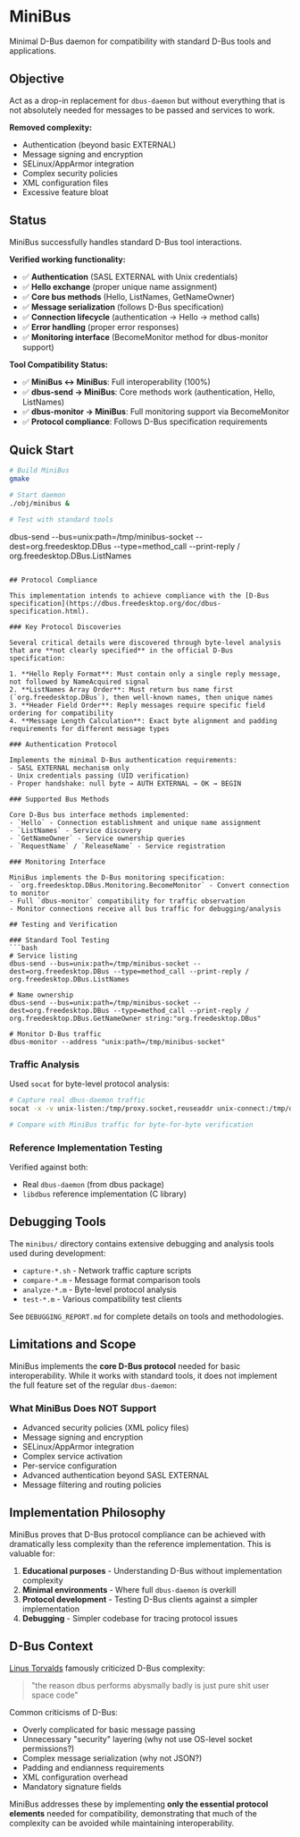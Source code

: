 # MiniBus

Minimal D-Bus daemon for compatibility with standard D-Bus tools and applications.

## Objective

Act as a drop-in replacement for `dbus-daemon` but without everything that is not absolutely needed for messages to be passed and services to work.

**Removed complexity:**
* Authentication (beyond basic EXTERNAL)
* Message signing and encryption
* SELinux/AppArmor integration
* Complex security policies
* XML configuration files
* Excessive feature bloat

## Status

MiniBus successfully handles standard D-Bus tool interactions.

**Verified working functionality:**
- ✅ **Authentication** (SASL EXTERNAL with Unix credentials)  
- ✅ **Hello exchange** (proper unique name assignment)
- ✅ **Core bus methods** (Hello, ListNames, GetNameOwner)
- ✅ **Message serialization** (follows D-Bus specification)
- ✅ **Connection lifecycle** (authentication → Hello → method calls)
- ✅ **Error handling** (proper error responses)
- ✅ **Monitoring interface** (BecomeMonitor method for dbus-monitor support)

**Tool Compatibility Status:**
- ✅ **MiniBus ↔ MiniBus**: Full interoperability (100%)
- ✅ **dbus-send → MiniBus**: Core methods work (authentication, Hello, ListNames)
- ✅ **dbus-monitor → MiniBus**: Full monitoring support via BecomeMonitor
- ✅ **Protocol compliance**: Follows D-Bus specification requirements

## Quick Start

```bash
# Build MiniBus
gmake

# Start daemon
./obj/minibus &

# Test with standard tools

```
dbus-send --bus=unix:path=/tmp/minibus-socket --dest=org.freedesktop.DBus --type=method_call --print-reply / org.freedesktop.DBus.ListNames
```

## Protocol Compliance

This implementation intends to achieve compliance with the [D-Bus specification](https://dbus.freedesktop.org/doc/dbus-specification.html).

### Key Protocol Discoveries

Several critical details were discovered through byte-level analysis that are **not clearly specified** in the official D-Bus specification:

1. **Hello Reply Format**: Must contain only a single reply message, not followed by NameAcquired signal
2. **ListNames Array Order**: Must return bus name first (`org.freedesktop.DBus`), then well-known names, then unique names
3. **Header Field Order**: Reply messages require specific field ordering for compatibility
4. **Message Length Calculation**: Exact byte alignment and padding requirements for different message types

### Authentication Protocol

Implements the minimal D-Bus authentication requirements:
- SASL EXTERNAL mechanism only
- Unix credentials passing (UID verification)
- Proper handshake: null byte → AUTH EXTERNAL → OK → BEGIN

### Supported Bus Methods

Core D-Bus bus interface methods implemented:
- `Hello` - Connection establishment and unique name assignment
- `ListNames` - Service discovery
- `GetNameOwner` - Service ownership queries
- `RequestName` / `ReleaseName` - Service registration

### Monitoring Interface

MiniBus implements the D-Bus monitoring specification:
- `org.freedesktop.DBus.Monitoring.BecomeMonitor` - Convert connection to monitor
- Full `dbus-monitor` compatibility for traffic observation
- Monitor connections receive all bus traffic for debugging/analysis

## Testing and Verification

### Standard Tool Testing
```bash
# Service listing  
dbus-send --bus=unix:path=/tmp/minibus-socket --dest=org.freedesktop.DBus --type=method_call --print-reply / org.freedesktop.DBus.ListNames

# Name ownership
dbus-send --bus=unix:path=/tmp/minibus-socket --dest=org.freedesktop.DBus --type=method_call --print-reply / org.freedesktop.DBus.GetNameOwner string:"org.freedesktop.DBus"

# Monitor D-Bus traffic
dbus-monitor --address "unix:path=/tmp/minibus-socket"
```

### Traffic Analysis
Used `socat` for byte-level protocol analysis:
```bash
# Capture real dbus-daemon traffic
socat -x -v unix-listen:/tmp/proxy.socket,reuseaddr unix-connect:/tmp/dbus-daemon.socket

# Compare with MiniBus traffic for byte-for-byte verification
```

### Reference Implementation Testing
Verified against both:
- Real `dbus-daemon` (from dbus package)
- `libdbus` reference implementation (C library)

## Debugging Tools

The `minibus/` directory contains extensive debugging and analysis tools used during development:

- `capture-*.sh` - Network traffic capture scripts
- `compare-*.m` - Message format comparison tools  
- `analyze-*.m` - Byte-level protocol analysis
- `test-*.m` - Various compatibility test clients

See `DEBUGGING_REPORT.md` for complete details on tools and methodologies.

## Limitations and Scope

MiniBus implements the **core D-Bus protocol** needed for basic interoperability. While it works with standard tools, it does not implement the full feature set of the regular `dbus-daemon`:

### What MiniBus Does NOT Support
- Advanced security policies (XML policy files)
- Message signing and encryption  
- SELinux/AppArmor integration
- Complex service activation
- Per-service configuration
- Advanced authentication beyond SASL EXTERNAL
- Message filtering and routing policies

## Implementation Philosophy

MiniBus proves that D-Bus protocol compliance can be achieved with dramatically less complexity than the reference implementation. This is valuable for:

1. **Educational purposes** - Understanding D-Bus without implementation complexity
2. **Minimal environments** - Where full `dbus-daemon` is overkill
3. **Protocol development** - Testing D-Bus clients against a simpler implementation
4. **Debugging** - Simpler codebase for tracing protocol issues

## D-Bus Context

[Linus Torvalds](https://lkml.iu.edu/hypermail/linux/kernel/1506.2/05492.html) famously criticized D-Bus complexity:

> "the reason dbus performs abysmally badly is just pure shit user space code"

Common criticisms of D-Bus:
* Overly complicated for basic message passing
* Unnecessary "security" layering (why not use OS-level socket permissions?)
* Complex message serialization (why not JSON?)
* Padding and endianness requirements
* XML configuration overhead
* Mandatory signature fields

MiniBus addresses these by implementing **only the essential protocol elements** needed for compatibility, demonstrating that much of the complexity can be avoided while maintaining interoperability.